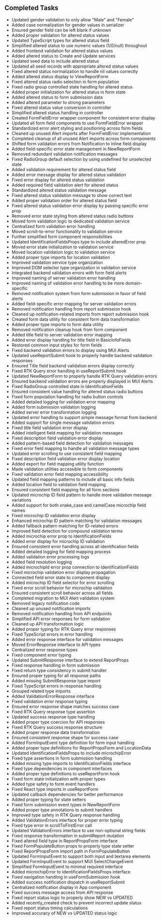 ## Completed Tasks
- Updated gender validation to only allow "Male" and "Female"
- Added case normalization for gender values in serializer
- Ensured gender field can be left blank if unknown
- Added proper validation for altered status values
- Updated TypeScript types for altered status field
- Simplified altered status to use numeric values (1/0/null) throughout
- Added frontend validation for altered status values
- Added altered status to Create and Update services
- Updated seed data to include altered status
- Updated all seed records with appropriate altered status values
- Fixed altered status normalization to handle nil values correctly
- Added altered status display to ViewReportForm
- Fixed altered status radio selection in form population
- Fixed radio group controlled state handling for altered status
- Added proper initialization for altered status in form state
- Added altered status to form submission data
- Added altered parameter to strong parameters
- Fixed altered status value conversion in controller
- Simplified altered status handling in controller
- Created FormFieldError wrapper component for consistent error display
- Updated all form field components to use FormFieldError wrapper
- Standardized error alert styling and positioning across form fields
- Cleaned up unused Alert imports after FormFieldError implementation
- Completed cleanup of all unused Alert imports across form components
- Shifted form validation errors from Notification to inline field display
- Added field-specific error state management in NewReportForm
- Removed redundant validation notification messages
- Fixed RadioGroup default selection by using undefined for unselected state
- Added validation requirement for altered status field
- Added error message display for altered status validation
- Fixed error display for altered status validation
- Added required field validation alert for altered status
- Standardized altered status validation message
- Fixed altered status validation message to show correct text
- Added proper validation order for altered status field
- Fixed altered status validation error display by passing specific error prop
- Removed error state styling from altered status radio buttons
- Moved form validation logic to dedicated validation service
- Centralized form validation error handling
- Moved scroll-to-error functionality to validation service
- Further simplified form component responsibilities
- Updated IdentificationFieldsProps type to include alteredError prop
- Moved error state initialization to validation service
- Moved location validation logic to validation service
- Added proper type imports for location validation
- Improved validation service type organization
- Improved DOM selector type organization in validation service
- Integrated backend validation errors with form field alerts
- Improved naming of server validation error handling
- Improved naming of validation error handling to be more domain-specific
- Removed notification system from form submission in favor of field alerts
- Added field-specific error mapping for server validation errors
- Removed notification handling from report submission hook
- Cleaned up notification-related imports from report submission hook
- Created form data utility for consistent form data transformation
- Added proper type imports to form data utility
- Removed notification cleanup hook from form component
- Added title field to server validation error mapping
- Added error display handling for title field in BasicInfoFields
- Restored common input styles for form fields
- Fixed backend validation errors to display using MUI Alerts
- Updated useReportSubmit hook to properly handle backend validation responses
- Ensured Title field backend validation errors display correctly
- Fixed RTK Query error handling in useReportSubmit hook
- Updated NewReportForm to properly handle RTK Query validation errors
- Ensured backend validation errors are properly displayed in MUI Alerts
- Fixed RadioGroup controlled state in IdentificationFields
- Ensured consistent value handling for altered status radio buttons
- Fixed form population handling for radio button controls
- Added detailed logging for validation error mapping
- Added form submission validation logging
- Added server error transformation logging
- Updated error handling to support simple message format from backend
- Added support for single message validation errors
- Fixed title field validation error display
- Added intelligent field mapping for validation messages
- Fixed description field validation error display
- Added pattern-based field detection for validation messages
- Fixed error field mapping to handle all validation message types
- Updated error scrolling to use consistent field mapping
- Fixed description field validation error display location
- Added export for field mapping utility function
- Made validation utilities accessible to form components
- Fixed validation error field mapping accessibility
- Updated field mapping patterns to include all basic info fields
- Added location field to validation field mapping
- Ensured consistent field mapping for all form sections
- Updated microchip ID field pattern to handle more validation message variations
- Added support for both snake_case and camelCase microchip field names
- Fixed microchip ID validation error display
- Enhanced microchip ID pattern matching for validation messages
- Added fallback pattern matching for ID-related errors
- Improved field detection for compound validation terms
- Added microchip error prop to IdentificationFields
- Added error display for microchip ID validation
- Ensured consistent error handling across all identification fields
- Added detailed logging for field mapping process
- Added validation error processing logs
- Added field resolution logging
- Added microchipId error prop connection to IdentificationFields
- Fixed microchip validation error display propagation
- Connected field error state to component display
- Added microchip ID field selector for error scrolling
- Fixed error scroll behavior for microchip validation
- Ensured consistent scroll behavior across all fields
- Completed migration to MUI Alert validation system
- Removed legacy notification code
- Cleaned up unused notification imports
- Removed notification handling from API endpoints
- Simplified API error responses for form validation
- Cleaned up API transformation logic
- Added proper typing for RTK Query error responses
- Fixed TypeScript errors in error handling
- Added error response interface for validation messages
- Moved ErrorResponse interface to API types
- Centralized error response types
- Fixed component error typing
- Updated SubmitResponse interface to extend ReportProps
- Fixed response handling in form submission
- Fixed return type consistency in submit handler
- Ensured proper typing for all response paths
- Added missing SubmitResponse type import
- Fixed TypeScript errors in response handling
- Grouped related type imports
- Added ValidationErrorResponse interface
- Fixed validation error response typing
- Ensured error response shape matches success case
- Fixed RTK Query response type assertion
- Updated success response type handling
- Added proper type coercion for API responses
- Fixed RTK Query success response structure
- Added proper response data transformation
- Ensured consistent response shape for success case
- Added FormInputEvent type definition for form input handling
- Added proper type definitions for ReportPropsForm and LocationData
- Updated IdentificationFieldsProps to include microchipError
- Fixed type assertions in form submission handling
- Added missing type imports to IdentificationFields interface
- Fixed type dependencies in component interfaces
- Added proper type definitions to useReportForm hook
- Fixed form state initialization with proper types
- Added type safety to form event handlers
- Fixed React type imports in useReportForm
- Updated callback dependencies for better performance
- Added proper typing for state setters
- Fixed form submission event types in NewReportForm
- Added proper type annotations to submit handlers
- Improved type safety in RTK Query response handling
- Added ValidationErrors interface for proper error typing
- Fixed type error in scrollToFirstError call
- Updated ValidationErrors interface to use non-optional string fields
- Fixed response transformation in submitReport mutation
- Fixed altered field type in ReportPropsForm interface
- Fixed FormPopulateButton props to properly type state setter
- Fixed ReportPropsForm import path in FormPopulateButton
- Updated FormInputEvent to support both input and textarea elements
- Updated FormInputEvent to support MUI SelectChangeEvent
- Simplified FormInputEvent to minimal required interface
- Added microchipError to IdentificationFieldsProps interface
- Fixed navigation handling in useFormSubmission hook
- Added success notification dispatch in useReportSubmit
- Centralized notification display in App component
- Fixed success message access from API response
- Fixed report status logic to properly show NEW vs UPDATED
- Added recently_created check to prevent incorrect update status
- Fixed report status timing calculations
- Improved accuracy of NEW vs UPDATED status logic